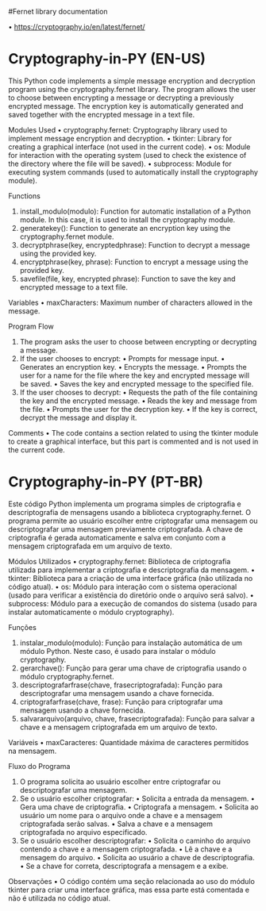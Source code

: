 #Fernet library documentation

• https://cryptography.io/en/latest/fernet/

# Cryptography-in-PY (EN-US)

This Python code implements a simple message encryption and decryption program using the cryptography.fernet library. The program allows the user to choose between encrypting a message or decrypting a previously encrypted message. The encryption key is automatically generated and saved together with the encrypted message in a text file.

Modules Used
• cryptography.fernet: Cryptography library used to implement message encryption and decryption.
• tkinter: Library for creating a graphical interface (not used in the current code).
• os: Module for interaction with the operating system (used to check the existence of the directory where the file will be saved).
• subprocess: Module for executing system commands (used to automatically install the cryptography module).

Functions
1. install_modulo(modulo): Function for automatic installation of a Python module. In this case, it is used to install the cryptography module.
2. generatekey(): Function to generate an encryption key using the cryptography.fernet module.
3. decryptphrase(key, encryptedphrase): Function to decrypt a message using the provided key.
4. encryptphrase(key, phrase): Function to encrypt a message using the provided key.
5. savefile(file, key, encrypted phrase): Function to save the key and encrypted message to a text file.

Variables
• maxCharacters: Maximum number of characters allowed in the message.

Program Flow
1. The program asks the user to choose between encrypting or decrypting a message.
2. If the user chooses to encrypt:
• Prompts for message input.
• Generates an encryption key.
• Encrypts the message.
• Prompts the user for a name for the file where the key and encrypted message will be saved.
• Saves the key and encrypted message to the specified file.
3. If the user chooses to decrypt:
• Requests the path of the file containing the key and the encrypted message.
• Reads the key and message from the file.
• Prompts the user for the decryption key.
• If the key is correct, decrypt the message and display it.

Comments
• The code contains a section related to using the tkinter module to create a graphical interface, but this part is commented and is not used in the current code.

# Cryptography-in-PY (PT-BR)
Este código Python implementa um programa simples de criptografia e descriptografia de mensagens usando a biblioteca cryptography.fernet. O programa permite ao usuário escolher entre criptografar uma mensagem ou descriptografar uma mensagem previamente criptografada. A chave de criptografia é gerada automaticamente e salva em conjunto com a mensagem criptografada em um arquivo de texto.

Módulos Utilizados
•	cryptography.fernet: Biblioteca de criptografia utilizada para implementar a criptografia e descriptografia da mensagem.
•	tkinter: Biblioteca para a criação de uma interface gráfica (não utilizada no código atual).
•	os: Módulo para interação com o sistema operacional (usado para verificar a existência do diretório onde o arquivo será salvo).
•	subprocess: Módulo para a execução de comandos do sistema (usado para instalar automaticamente o módulo cryptography).

Funções
1.	instalar_modulo(modulo): Função para instalação automática de um módulo Python. Neste caso, é usado para instalar o módulo cryptography.
2.	gerarchave(): Função para gerar uma chave de criptografia usando o módulo cryptography.fernet.
3.	descriptografarfrase(chave, frasecriptografada): Função para descriptografar uma mensagem usando a chave fornecida.
4.	criptografarfrase(chave, frase): Função para criptografar uma mensagem usando a chave fornecida.
5.	salvararquivo(arquivo, chave, frasecriptografada): Função para salvar a chave e a mensagem criptografada em um arquivo de texto.

Variáveis
•	maxCaracteres: Quantidade máxima de caracteres permitidos na mensagem.

Fluxo do Programa
1.	O programa solicita ao usuário escolher entre criptografar ou descriptografar uma mensagem.
2.	Se o usuário escolher criptografar:
•	Solicita a entrada da mensagem.
•	Gera uma chave de criptografia.
•	Criptografa a mensagem.
•	Solicita ao usuário um nome para o arquivo onde a chave e a mensagem criptografada serão salvas.
•	Salva a chave e a mensagem criptografada no arquivo especificado.
3.	Se o usuário escolher descriptografar:
•	Solicita o caminho do arquivo contendo a chave e a mensagem criptografada.
•	Lê a chave e a mensagem do arquivo.
•	Solicita ao usuário a chave de descriptografia.
•	Se a chave for correta, descriptografa a mensagem e a exibe.

Observações
•	O código contém uma seção relacionada ao uso do módulo tkinter para criar uma interface gráfica, mas essa parte está comentada e não é utilizada no código atual.


